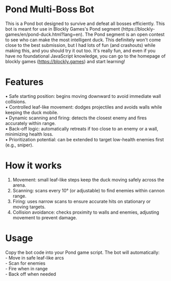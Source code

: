 # Pond Multi-Boss Bot

This is a Pond bot designed to survive and defeat all bosses efficiently. This bot is meant for use in Blockly Games's Pond segment (https://blockly-games/en/pond-duck.html?lang=en). The Pond segment is an open contest to see who can make the most intelligent duck. This definitely won't come close to the best submission, but I had lots of fun (and crashouts) while making this, and you should try it out too. It's really fun, and even if you have no foundational JavaScript knowledge, you can go to the homepage of blockly games (https://blockly.games) and start learning!

# Features
•	Safe starting position: begins moving downward to avoid immediate wall collisions.<br/>
•	Controlled leaf-like movement: dodges projectiles and avoids walls while keeping the duck mobile.<br/>
•	Dynamic scanning and firing: detects the closest enemy and fires accurately within range.<br/>
•	Back-off logic: automatically retreats if too close to an enemy or a wall, minimizing health loss.<br/>
•	Prioritization potential: can be extended to target low-health enemies first (e.g., sniper).

# How it works
1.	Movement: small leaf-like steps keep the duck moving safely across the arena.<br/>
2.	Scanning: scans every 10° (or adjustable) to find enemies within cannon range.<br/>
3.	Firing: uses narrow scans to ensure accurate hits on stationary or moving targets.<br/>
4.	Collision avoidance: checks proximity to walls and enemies, adjusting movement to prevent damage.

# Usage

Copy the bot code into your Pond game script. The bot will automatically:<br/>
	- Move in safe leaf-like arcs<br/>
	- Scan for enemies<br/>
	- Fire when in range<br/>
	- Back off when needed<br/>

